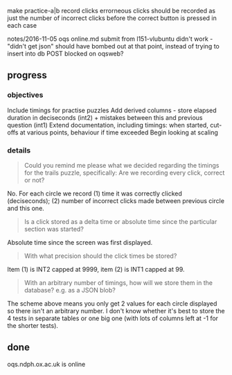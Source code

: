 
make practice-a|b record clicks
errorneous clicks should be recorded as just the number of incorrect clicks before the correct button is pressed in each case

notes/2016-11-05 oqs online.md
submit from l151-vlubuntu didn't work - "didn't get json"
should have bombed out at that point, instead of trying to insert into db
POST blocked on oqsweb?

## progress

### objectives

Include timings for practise puzzles
Add derived columns - store elapsed duration in deciseconds (int2) + mistakes between this and previous question (int1)
Extend documentation, including timings: when started,  cut-offs at various points, behaviour if time exceeded
Begin looking at scaling


### details

> Could you remind me please what we decided regarding the timings for the trails puzzle, specifically: Are we recording every click, correct or not?

No.  For each circle we record
(1) time it was correctly clicked (deciseconds);
(2) number of incorrect clicks made between previous circle and this one.

> Is a click stored as a delta time or absolute time since the particular section was started?

Absolute time since the screen was first displayed.

> With what precision should the click times be stored?

Item (1) is INT2 capped at 9999,  item (2) is INT1 capped at 99.

> With an arbitrary number of timings, how will we store them in the database? e.g. as a JSON blob?

The scheme above means you only get 2 values for each circle displayed so there isn't an arbitrary number.
I don't know whether it's best to store the 4 tests in separate tables or one big one (with lots of columns left at -1 for the shorter tests).

## done

oqs.ndph.ox.ac.uk is online
